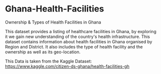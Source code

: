 # Ghana-Health-Facilities
Ownership &amp; Types of Health Facilities in Ghana


This dataset provides a listing of healthcare facilities in Ghana, by exploring it we gain new understanding of the country's health infrastructure. This dataset contains information about health facilities in Ghana organised by Region and District. It also includes the type of health facility and the ownership as well as its geo-location.


This Data is taken from the Kaggle Dataset: https://www.kaggle.com/citizen-ds-ghana/health-facilities-gh
